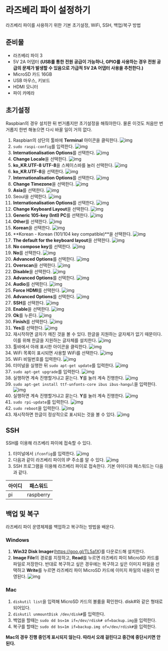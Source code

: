 # 라즈베리 파이 설정하기

 라즈베리 파이를 사용하기 위한 기본 초기설정, WiFi, SSH, 백업/복구 방법 

## 준비물

- 라즈베리 파이 3
- 5V 2A 어댑터
  **(USB를 통한 전원 공급이 가능하나, GPIO를 사용하는 경우 전원 공급의 문제가 발생할 수 있음으로 가급적 5V 2A 어댑터 사용을 추천한다.)**
- MicroSD 카드 16GB
- USB 마우스, 키보드
- HDMI 모니터
- 파이 카메라



## 초기설정

Raspbian의 경우 설치한 뒤 번거롭지만 초기설정을 해줘야한다. 물론 이것도 처음만 번거롭지 한번 해놓으면 다시 바꿀 일이 거의 없다.

1. Raspbian의 상단의 툴바에 **Terminal** 아이콘을 클릭한다.
   ![img](https://neosarchizo.gitbooks.io/raspberrypiforsejonguniv/content/images/chapter1/default-setting-00000.jpg)
2. `sudo raspi-config`를 입력한다.
   ![img](https://neosarchizo.gitbooks.io/raspberrypiforsejonguniv/content/images/chapter1/default-setting-00002.jpg)
3. **Internationalisation Options**를 선택한다.
   ![img](https://neosarchizo.gitbooks.io/raspberrypiforsejonguniv/content/images/chapter1/default-setting-00003.jpg)
4. **Change Locale**을 선택한다.
   ![img](https://neosarchizo.gitbooks.io/raspberrypiforsejonguniv/content/images/chapter1/default-setting-00004.jpg)
5. **ko_KR.UTF-8 UTF-8**을 스페이스바를 눌러 선택한다.
   ![img](https://neosarchizo.gitbooks.io/raspberrypiforsejonguniv/content/images/chapter1/default-setting-00005.jpg)
6. **ko_KR.UTF-8**을 선택한다.
   ![img](https://neosarchizo.gitbooks.io/raspberrypiforsejonguniv/content/images/chapter1/default-setting-00006.jpg)
7. **Internationalisation Options**를 선택한다.
   ![img](https://neosarchizo.gitbooks.io/raspberrypiforsejonguniv/content/images/chapter1/default-setting-00007.jpg)
8. **Change Timezone**을 선택한다.
   ![img](https://neosarchizo.gitbooks.io/raspberrypiforsejonguniv/content/images/chapter1/default-setting-00008.jpg)
9. **Asia**를 선택한다.
   ![img](https://neosarchizo.gitbooks.io/raspberrypiforsejonguniv/content/images/chapter1/default-setting-00009.jpg)
10. Seoul을 선택한다.
    ![img](https://neosarchizo.gitbooks.io/raspberrypiforsejonguniv/content/images/chapter1/default-setting-00010.jpg)
11. **Internationalisation Options**를 선택한다.
    ![img](https://neosarchizo.gitbooks.io/raspberrypiforsejonguniv/content/images/chapter1/default-setting-00011.jpg)
12. **Change Keyboard Layout**을 선택한다.
    ![img](https://neosarchizo.gitbooks.io/raspberrypiforsejonguniv/content/images/chapter1/default-setting-00012.jpg)
13. **Generic 105-key (Intl) PC**를 선택한다.
    ![img](https://neosarchizo.gitbooks.io/raspberrypiforsejonguniv/content/images/chapter1/default-setting-00013.jpg)
14. **Other**를 선택한다.
    ![img](https://neosarchizo.gitbooks.io/raspberrypiforsejonguniv/content/images/chapter1/default-setting-00014.jpg)
15. **Korean**을 선택한다.
    ![img](https://neosarchizo.gitbooks.io/raspberrypiforsejonguniv/content/images/chapter1/default-setting-00015.jpg)
16. **Korean - Korean (101/104 key compatible)**을 선택한다.
    ![img](https://neosarchizo.gitbooks.io/raspberrypiforsejonguniv/content/images/chapter1/default-setting-00016.jpg)
17. **The default for the keyboard layout**을 선택한다.
    ![img](https://neosarchizo.gitbooks.io/raspberrypiforsejonguniv/content/images/chapter1/default-setting-00017.jpg)
18. **No compose key**를 선택한다.
    ![img](https://neosarchizo.gitbooks.io/raspberrypiforsejonguniv/content/images/chapter1/default-setting-00018.jpg)
19. **No**를 선택한다.
    ![img](https://neosarchizo.gitbooks.io/raspberrypiforsejonguniv/content/images/chapter1/default-setting-00019.jpg)
20. **Advanced Options**를 선택한다.
    ![img](https://neosarchizo.gitbooks.io/raspberrypiforsejonguniv/content/images/chapter1/default-setting-00020.jpg)
21. **Overscan**을 선택한다.
    ![img](https://neosarchizo.gitbooks.io/raspberrypiforsejonguniv/content/images/chapter1/default-setting-00021.jpg)
22. **Disable**을 선택한다.
    ![img](https://neosarchizo.gitbooks.io/raspberrypiforsejonguniv/content/images/chapter1/default-setting-00022.jpg)
23. **Advanced Options**를 선택한다.
    ![img](https://neosarchizo.gitbooks.io/raspberrypiforsejonguniv/content/images/chapter1/default-setting-00023.jpg)
24. **Audio**를 선택한다.
    ![img](https://neosarchizo.gitbooks.io/raspberrypiforsejonguniv/content/images/chapter1/default-setting-00024.jpg)
25. **Force HDMI**를 선택한다.
    ![img](https://neosarchizo.gitbooks.io/raspberrypiforsejonguniv/content/images/chapter1/default-setting-00025.jpg)
26. **Advanced Options**를 선택한다.
    ![img](https://neosarchizo.gitbooks.io/raspberrypiforsejonguniv/content/images/chapter1/default-setting-00026.jpg)
27. **SSH**를 선택한다.
    ![img](https://neosarchizo.gitbooks.io/raspberrypiforsejonguniv/content/images/chapter1/default-setting-00027.jpg)
28. **Enable**을 선택한다.
    ![img](https://neosarchizo.gitbooks.io/raspberrypiforsejonguniv/content/images/chapter1/default-setting-00028.jpg)
29. **Ok**를 누른다.
    ![img](https://neosarchizo.gitbooks.io/raspberrypiforsejonguniv/content/images/chapter1/default-setting-00029.jpg)
30. **Finish**를 선택한다.
    ![img](https://neosarchizo.gitbooks.io/raspberrypiforsejonguniv/content/images/chapter1/default-setting-00030.jpg)
31. **Yes**를 선택한다.
    ![img](https://neosarchizo.gitbooks.io/raspberrypiforsejonguniv/content/images/chapter1/default-setting-00031.jpg)
32. 재시작하면 글자가 깨진 것을 볼 수 있다. 한글을 지원하는 글자체가 없기 때문이다. 이를 위해 한글을 지원하는 글자체를 설치한다.
    ![img](https://neosarchizo.gitbooks.io/raspberrypiforsejonguniv/content/images/chapter1/default-setting-00032.jpg)
33. 툴바에서 아래 표시한 아이콘을 클릭한다.
    ![img](https://neosarchizo.gitbooks.io/raspberrypiforsejonguniv/content/images/chapter1/default-setting-00033.jpg)
34. WiFi 목록이 표시되면 사용할 WiFi를 선택한다.
    ![img](https://neosarchizo.gitbooks.io/raspberrypiforsejonguniv/content/images/chapter1/default-setting-00034.jpg)
35. WiFi 비밀번호를 입력한다.
    ![img](https://neosarchizo.gitbooks.io/raspberrypiforsejonguniv/content/images/chapter1/default-setting-00035.jpg)
36. 터미널을 실행한 뒤 `sudo apt-get update`를 입력한다.
    ![img](https://neosarchizo.gitbooks.io/raspberrypiforsejonguniv/content/images/chapter1/default-setting-00036.jpg)
37. `sudo apt-get upgrade`를 입력한다.
    ![img](https://neosarchizo.gitbooks.io/raspberrypiforsejonguniv/content/images/chapter1/default-setting-00037.jpg)
38. 실행하면 계속 진행할거냐고 묻는다. **Y**를 눌러 계속 진행한다.
    ![img](https://neosarchizo.gitbooks.io/raspberrypiforsejonguniv/content/images/chapter1/default-setting-00038.jpg)
39. `sudo apt-get install ttf-unfonts-core ibus ibus-hangul`을 입력한다.
    ![img](https://neosarchizo.gitbooks.io/raspberrypiforsejonguniv/content/images/chapter1/default-setting-00039.jpg)
40. 실행하면 계속 진행할거냐고 묻는다. **Y**를 눌러 계속 진행한다.
    ![img](https://neosarchizo.gitbooks.io/raspberrypiforsejonguniv/content/images/chapter1/default-setting-00040.jpg)
41. `sudo rpi-update`를 입력한다.
    ![img](https://neosarchizo.gitbooks.io/raspberrypiforsejonguniv/content/images/chapter1/default-setting-00041.jpg)
42. `sudo reboot`을 입력한다.
    ![img](https://neosarchizo.gitbooks.io/raspberrypiforsejonguniv/content/images/chapter1/default-setting-00042.jpg)
43. 재시작하면 한글이 정상적으로 표시되는 것을 볼 수 있다.
    ![img](https://neosarchizo.gitbooks.io/raspberrypiforsejonguniv/content/images/chapter1/default-setting-00043.jpg)

## SSH

SSH를 이용해 라즈베리 파이에 접속할 수 있다.

1. 터미널에서 `ifconfig`를 입력한다.
   ![img](https://neosarchizo.gitbooks.io/raspberrypiforsejonguniv/content/images/chapter1/ssh-00.jpg)
2. 다음과 같이 라즈베리 파이의 IP 주소를 알 수 있다.
   ![img](https://neosarchizo.gitbooks.io/raspberrypiforsejonguniv/content/images/chapter1/ssh-01.jpg)
3. SSH 프로그램을 이용해 라즈베리 파이로 접속한다. 기본 아이디와 패스워드는 다음과 같다.

| 아이디 | 패스워드  |
| ------ | --------- |
| pi     | raspberry |

## 백업 및 복구

라즈베리 파이 운영체제를 백업하고 복구하는 방법을 배운다.

### Windows

1. **Win32 Disk Imager**(<https://goo.gl/TL5a1X>)를 다운로드해 설치한다.
2. **Image File**의 경로를 지정하고, **Read**를 누르면 라즈베리 파이 MicroSD 카드를 파일로 저장한다. 반대로 복구하고 싶은 경우에는 복구하고 싶은 이미지 파일을 선택하고 **Write**를 누르면 라즈베리 파이 MicroSD 카드에 이미지 파일의 내용이 반영된다.
   ![img](https://neosarchizo.gitbooks.io/raspberrypiforsejonguniv/content/images/chapter1/backup-windows-00.jpg)

### Mac

1. `diskutil list`을 입력해 MicroSD 카드의 볼륨을 확인한다. disk#와 같은 형태로 되어있다.
2. `diskutil unmountDisk /dev/disk#`를 입력한다.
3. 백업을 할때는 `sudo dd bs=1m if=/dev/rdisk# of=backup.img`을 입력한다.
4. 복구를 할때는 `sudo dd bs=1m if=backup.img of=/dev/rdisk#`을 입력한다.

**Mac의 경우 진행 중인게 표시되지 않는다. 따라서 오래 걸린다고 중간에 중단시키면 안 된다.**